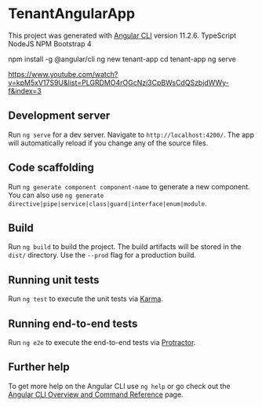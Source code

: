 # TenantAngularApp

This project was generated with [Angular CLI](https://github.com/angular/angular-cli) version 11.2.6.
TypeScript
NodeJS  NPM
Bootstrap 4

npm  install -g @angular/cli
ng new  tenant-app
cd tenant-app
ng serve

https://www.youtube.com/watch?v=kpM5xV17S9U&list=PLGRDMO4rOGcNzi3CpBWsCdQSzbjdWWy-f&index=3

## Development server

Run `ng serve` for a dev server. Navigate to `http://localhost:4200/`. The app will automatically reload if you change any of the source files.

## Code scaffolding

Run `ng generate component component-name` to generate a new component. You can also use `ng generate directive|pipe|service|class|guard|interface|enum|module`.

## Build

Run `ng build` to build the project. The build artifacts will be stored in the `dist/` directory. Use the `--prod` flag for a production build.

## Running unit tests

Run `ng test` to execute the unit tests via [Karma](https://karma-runner.github.io).

## Running end-to-end tests

Run `ng e2e` to execute the end-to-end tests via [Protractor](http://www.protractortest.org/).

## Further help

To get more help on the Angular CLI use `ng help` or go check out the [Angular CLI Overview and Command Reference](https://angular.io/cli) page.
